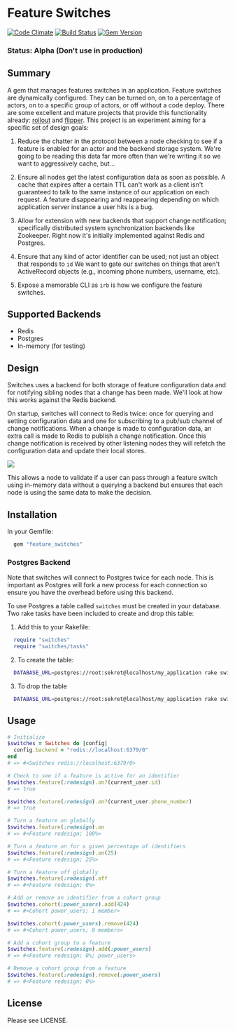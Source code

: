 # Feature Switches

[![Code Climate](https://codeclimate.com/github/jpignata/switches.png)](https://codeclimate.com/github/jpignata/switches)
[![Build Status](https://travis-ci.org/jpignata/switches.png?branch=master)](https://travis-ci.org/jpignata/switches)
[![Gem Version](https://badge.fury.io/rb/feature_switches.png)](http://badge.fury.io/rb/feature_switches)

### Status: Alpha (Don't use in production)

## Summary

A gem that manages features switches in an application. Feature switches are
dynamically configured. They can be turned on, on to a percentage of actors, on
to a specific group of actors, or off without a code deploy.  There are some
excellent and mature projects that provide this functionality already:
[rollout](https://github.com/jamesgolick/rollout) and
[flipper](https://github.com/jnunemaker/flipper). This project is an experiment
aiming for a specific set of design goals:

1. Reduce the chatter in the protocol between a node checking to see if a
feature is enabled for an actor and the backend storage system. We're going to
be reading this data far more often than we're writing it so we want to
aggressively cache, but...

2. Ensure all nodes get the latest configuration data as soon as possible. A
cache that expires after a certain TTL can't work as a client isn't guaranteed
to talk to the same instance of our application on each request. A feature
disappearing and reappearing depending on which application server instance a
user hits is a bug.

3. Allow for extension with new backends that support change notification;
specifically distributed system synchronization backends like Zookeeper. Right
now it's initially implemented against Redis and Postgres.

4. Ensure that any kind of actor identifier can be used; not just an object that
responds to `id` We want to gate our switches on things that aren't ActiveRecord
objects (e.g., incoming phone numbers, username, etc).

5. Expose a memorable CLI as `irb` is how we configure the feature switches.

## Supported Backends

* Redis
* Postgres
* In-memory (for testing)

## Design

Switches uses a backend for both storage of feature configuration data and for
notifying sibling nodes that a change has been made. We'll look at how this
works against the Redis backend.

On startup, switches will connect to Redis twice: once for querying and setting
configuration data and one for subscribing to a pub/sub channel of change
notifications. When a change is made to configuration data, an extra call is
made to Redis to publish a change notification. Once this change notification is
received by other listening nodes they will refetch the configuration data
and update their local stores.

![](https://raw.github.com/jpignata/switches/master/doc/switches.png)

This allows a node to validate if a user can pass through a feature switch using
in-memory data without a querying a backend but ensures that each node is using
the same data to make the decision.

## Installation

In your Gemfile:

```ruby
  gem "feature_switches"
```

### Postgres Backend

Note that switches will connect to Postgres twice for each node. This is important
as Postgres will fork a new process for each connection so ensure you have the
overhead before using this backend.

To use Postgres a table called `switches` must be created in your database.
Two rake tasks have been included to create and drop this table:

1. Add this to your Rakefile:

```ruby
  require "switches"
  require "switches/tasks"
```

2. To create the table:

```sh
  DATABASE_URL=postgres://root:sekret@localhost/my_application rake switches:postgres:setup
```

3. To drop the table

```sh
  DATABASE_URL=postgres://root:sekret@localhost/my_application rake switches:postgres:remove
```

## Usage

```ruby
# Initialize
$switches = Switches do |config|
  config.backend = "redis://localhost:6379/0"
end
# => #<Switches redis://localhost:6379/0>

# Check to see if a feature is active for an identifier
$switches.feature(:redesign).on?(current_user.id)
# => true

$switches.feature(:redesign).on?(current_user.phone_number)
# => true

# Turn a feature on globally
$switches.feature(:redesign).on
# => #<Feature redesign; 100%>

# Turn a feature on for a given percentage of identifiers
$switches.feature(:redesign).on(25)
# => #<Feature redesign; 25%>

# Turn a feature off globally
$switches.feature(:redesign).off
# => #<Feature redesign; 0%>

# Add or remove an identifier from a cohort group
$switches.cohort(:power_users).add(424)
# => #<Cohort power_users; 1 member>

$switches.cohort(:power_users).remove(424)
# => #<Cohort power_users; 0 members>

# Add a cohort group to a feature
$switches.feature(:redesign).add(:power_users)
# => #<Feature redesign; 0%; power_users>

# Remove a cohort group from a feature
$switches.feature(:redesign).remove(:power_users)
# => #<Feature redesign; 0%>
```

## License

Please see LICENSE.
